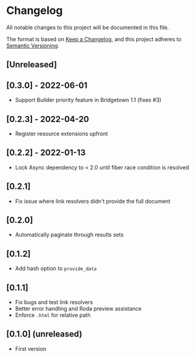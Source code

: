 # Changelog

All notable changes to this project will be documented in this file.

The format is based on [Keep a Changelog](https://keepachangelog.com/en/1.0.0/),
and this project adheres to [Semantic Versioning](https://semver.org/spec/v2.0.0.html).

## [Unreleased]

## [0.3.0] - 2022-06-01

- Support Builder priority feature in Bridgetown 1.1 (fixes #3)

## [0.2.3] - 2022-04-20

- Register resource extensions upfront

## [0.2.2] - 2022-01-13

- Lock Async dependency to < 2.0 until fiber race condition is resolved

## [0.2.1]

- Fix issue where link resolvers didn't provide the full document

## [0.2.0]

- Automatically paginate through results sets

## [0.1.2]

- Add hash option to `provide_data`

## [0.1.1]

- Fix bugs and test link resolvers
- Better error handling and Roda preview assistance
- Enforce `.html` for relative path

## [0.1.0] (unreleased)

- First version
